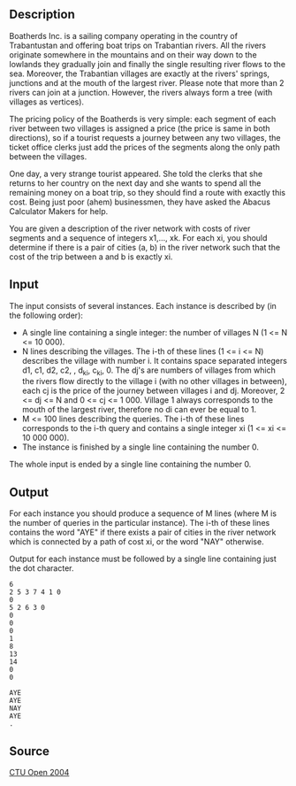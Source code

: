 <h2>Description</h2><p>Boatherds Inc. is a sailing company operating in the country of Trabantustan and offering boat trips on Trabantian rivers. All the rivers originate somewhere in the mountains and on their way down to the lowlands they gradually join and finally the single resulting river flows to the sea. Moreover, the Trabantian villages are exactly at the rivers' springs, junctions and at the mouth of the largest river. Please note that more than 2 rivers can join at a junction. However, the rivers always form a tree (with villages as vertices). 
</p>
The pricing policy of the Boatherds is very simple: each segment of each river between two villages is assigned a price (the price is same in both directions), so if a tourist requests a journey between any two villages, the ticket office clerks just add the prices of the segments along the only path between the villages. 

One day, a very strange tourist appeared. She told the clerks that she returns to her country on the next day and she wants to spend all the remaining money on a boat trip, so they should find a route with exactly this cost. Being just poor (ahem) businessmen, they have asked the Abacus Calculator Makers for help. 

You are given a description of the river network with costs of river segments and a sequence of integers x1,..., xk. For each xi, you should determine if there is a pair of cities (a, b) in the river network such that the cost of the trip between a and b is exactly xi.
<h2>Input</h2><p>The input consists of several instances. Each instance is described by (in the following order): 
</p><ul><li>A single line containing a single integer: the number of villages N (1 &lt;= N &lt;= 10 000). 
<br></li><li>N lines describing the villages. The i-th of these lines (1 &lt;= i &lt;= N) describes the village with number i. It contains space separated integers d1, c1, d2, c2, , d<sub>ki</sub>, c<sub>ki</sub>, 0. The dj's are numbers of villages from which the rivers flow directly to the village i (with no other villages in between), each cj is the price of the journey between villages i and dj. Moreover, 2 &lt;= dj &lt;= N and 0 &lt;= cj &lt;= 1 000. Village 1 always corresponds to the mouth of the largest river, therefore no di can ever be equal to 1. 
<br></li><li>M &lt;= 100 lines describing the queries. The i-th of these lines corresponds to the i-th query and contains a single integer xi (1 &lt;= xi &lt;= 10 000 000). 
<br></li><li>The instance is finished by a single line containing the number 0. </li></ul><p>
</p>The whole input is ended by a single line containing the number 0.
<h2>Output</h2><p>For each instance you should produce a sequence of M lines (where M is the number of queries in the particular instance). The i-th of these lines contains the word "AYE" if there exists a pair of cities in the river network which is connected by a path of cost xi, or the word "NAY" otherwise. 
</p>
Output for each instance must be followed by a single line containing just the dot character.
<pre><code class="language-input1">6
2 5 3 7 4 1 0
0
5 2 6 3 0
0
0
0
1
8
13
14
0
0
</code></pre><pre><code class="language-output1">AYE
AYE
NAY
AYE
.</code></pre><h2>Source</h2><a href="searchproblem?field=source&amp;key=CTU+Open+2004">CTU Open 2004</a>